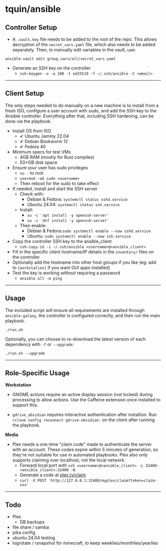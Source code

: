 # tquin/ansible

## Controller Setup

* A `.vault.key` file needs to be added to the root of the repo. This allows decryption of the `secret_vars.yaml` file, which also needs to be added separately. Then, to manually edit variables in the vault, use:
```
ansible-vault edit group_vars/all/secret_vars.yaml
```

* Generate an SSH key on the controller
  * `ssh-keygen -o -a 100 -t ed25519 -f ~/.ssh/ansible -C <email>`

---

## Client Setup

The only steps needed to do manually on a new machine is to install from a fresh ISO, configure a user account with sudo, and add the SSH key to the Ansible controller. Everything after that, including SSH hardening, can be done via the playbook.

* Install OS from ISO
  * ✔ Ubuntu Jammy 22.04
  * ✔ Debian Bookworm 12
  * ✔ Fedora 40
* Minimum specs for test VMs
  * 4GB RAM (mostly for Rust compiles)
  * 50+GB disk space
* Ensure your user has sudo privileges
  * `su -` to root
  * `usermod -aG sudo <username>`
  * Then reboot for the sudo to take effect
* If needed, install and start the SSH server
  * Check with:
    * Debian & Fedora: `systemctl status sshd.service`
    * Ubuntu 24.04: `systemctl status ssh.service`
  * Install:
    * `su -c 'apt install -y openssh-server'`
    * `su -c 'dnf install -y openssh-server'`
  * Then enable:
    * Debian & Fedora:`sudo systemctl enable --now sshd.service`
    * Ubuntu: `sudo systemctl enable --now ssh.service`
* Copy the controller SSH key to the ansible_client
  * `ssh-copy-id -i ~/.ssh/ansible <username>@<ansible_client>`
* Fill in the specific client hostname/IP details in the `inventory/` files on the controller
* Optionally add the hostname into other host groups if you like (eg: add to `[workstation]` if you want GUI apps installed)
* Test the key is working without requiring a password
  * `ansible all -m ping`

---

## Usage

The included script will ensure all requirements are installed through `ansible-galaxy`, the controller is configured correctly, and then run the main playbook.
```
./run.sh
```

Optionally, you can choose to re-download the latest version of each dependency with `-f` or `--upgrade`:
```
./run.sh --upgrade
```
---

## Role-Specific Usage

**Workstation**

- GNOME actions require an active display session (not locked) during processing to allow actions. Use the Caffeine extension once installed to support this. 

- `gdrive_obsidian` requires interactive authentication after installion. Run `rclone config reconnect gdrive-obsidian:` on the client after running the playbook.

**Media**

- Plex needs a one-time "claim code" made to authenticate the server with an account. These codes expire within 5 minutes of generation, so they're not suitable for use in automated playbooks. Plex also only supports claiming over localhost, not the local network.
  - Forward local port with `ssh <username>@<ansible_client> -L 32400:<ansible_client>:32400 -N`
  - Generate a code at [plex.tv/claim](https://www.plex.tv/claim/)
  - `curl -X POST 'http://127.0.0.1:32400/myplex/claim?token=claim-xxx'`

---

## Todo

- Plex
  - DB backups
- file share / samba
- pika config
- ubuntu 24.04 testing
- logrotate / rsnapshot for minecraft, to keep weeklies/monthlies/yearlies
